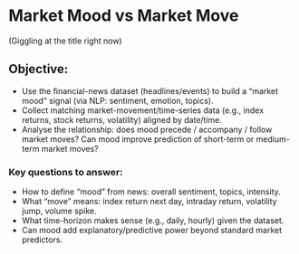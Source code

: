 # Market Mood vs Market Move
(Giggling at the title right now)

## Objective:
- Use the financial-news dataset (headlines/events) to build a “market mood” signal (via NLP: sentiment, emotion, topics).
- Collect matching market-movement/time-series data (e.g., index returns, stock returns, volatility) aligned by date/time.
- Analyse the relationship: does mood precede / accompany / follow market moves? Can mood improve prediction of short-term or medium-term market moves?

### Key questions to answer:
- How to define “mood” from news: overall sentiment, topics, intensity.
- What “move” means: index return next day, intraday return, volatility jump, volume spike.
- What time-horizon makes sense (e.g., daily, hourly) given the dataset.
- Can mood add explanatory/predictive power beyond standard market predictors.

